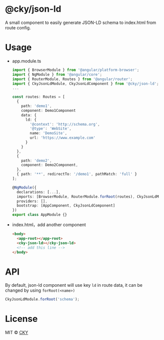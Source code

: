 # @cky/json-ld

A small component to easily generate JSON-LD schema to index.html from route config.

# Usage

- app.module.ts

  ```typescript
  import { BrowserModule } from '@angular/platform-browser';
  import { NgModule } from '@angular/core';
  import { RouterModule, Routes } from '@angular/router';
  import { CkyJsonLdModule, CkyJsonLdComponent } from '@cky/json-ld';
  ...

  const routes: Routes = [
    {
      path: 'demo1',
      component: Demo1Component
      data: {
        ld: {
          '@context': 'http://schema.org',
          '@type': 'WebSite',
          name: 'DemoSite',
          url: 'https://www.example.com'
        }
      }
    },
    {
      path: 'demo2',
      component: Demo2Component,
    },
    { path: '**', redirectTo: '/demo1', pathMatch: 'full' }
  ];

  @NgModule({
    declarations: [...],
    imports: [BrowserModule, RouterModule.forRoot(routes), CkyJsonLdModule.forRoot()],
    providers: [],
    bootstrap: [AppComponent, CkyJsonLdComponent]
  })
  export class AppModule {}

  ```

* index.html，add another component

  ```html
  <body>
    <app-root></app-root>
    <cky-json-ld></cky-json-ld>
    <!-- add this line -->
  </body>
  ```

# API

By default, json-ld component will use key `ld` in route data, it can be changed by using `forRoot(<name>)`

```typescript
CkyJsonLdModule.forRoot('schema');
```

# License

MIT © [CKY](https://twitter.com/yoKevinYang)
